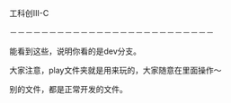 工科创III-C

－－－－－－－－－－－－－－－－－－－－－－－－－－

能看到这些，说明你看的是dev分支。

大家注意，play文件夹就是用来玩的，大家随意在里面操作～

别的文件，都是正常开发的文件。
